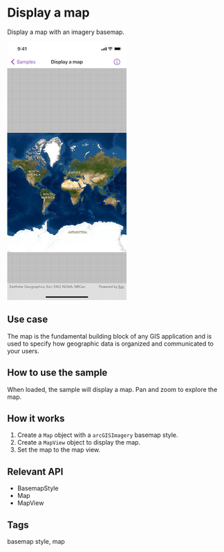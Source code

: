 # Display a map

Display a map with an imagery basemap.

![Image of display map](display-map.png)

## Use case

The map is the fundamental building block of any GIS application and is used to specify how geographic data is organized and communicated to your users.

## How to use the sample

When loaded, the sample will display a map. Pan and zoom to explore the map.

## How it works

1. Create a `Map` object with a `arcGISImagery` basemap style.
2. Create a `MapView` object to display the map.
3. Set the map to the map view.

## Relevant API

* BasemapStyle
* Map
* MapView

## Tags

basemap style, map
